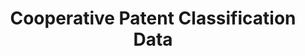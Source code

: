 ---
layout: default
bigquery: https://console.cloud.google.com/bigquery?p=patents-public-data&d=cpc&page=dataset
citation: '“Cooperative Patent Classification” by the EPO and USPTO, for public use. '
contributors: EPO, USPTO
cost: None
description: Cooperative Patent Classification Data contains the scheme and definitions
  of the Cooperative Patent Classification system for classifying patent documents.
  The CPC is the result of a partnership between the EPO and the USPTO in their joint
  effort to develop a common, internationally compatible classification system for
  technical documents, in particular patent publications, which will be used by both
  offices in the patent granting process
documentation: https://www.cooperativepatentclassification.org/cpcSchemeAndDefinitions
last_edit: 04/10/2022, 12:36:49
location: https://www.cooperativepatentclassification.org/index
maintained_by: USPTO, EPO
schema_fields:
- definition
- limiting_references
- children
- parents
- ipcConcordant
- symbol
- title_part
- residual_references
- application_references
- applicationReferences
- informative_references
- additional_only
- ipc_concordant
- date_revised
- titlePart
- breakdown_code
- not_allocatable
- level
- limitingReferences
- title_full
- breakdownCode
- notAllocatable
- sizeCache
- status
- glossary
- residualReferences
- child_groups
- titleFull
- synonyms
- dateRevised
- childGroups
- informativeReferences
shortname: cooperative_patent_classification
tags:
- patents
- science
title: Cooperative Patent Classification Data
uuid: 984374a7-16e9-4b35-9445-458daceb01bf
---